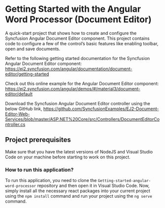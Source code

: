 # Getting Started with the Angular Word Processor (Document Editor)

A quick-start project that shows how to create and configure the Syncfusion Angular Document Editor component. This project contains code to configure a few of the control’s basic features like enabling toolbar, open and save documents.

Refer to the following getting started documentation for the Syncfusion Angular Document Editor component:  
https://ej2.syncfusion.com/angular/documentation/document-editor/getting-started   

Check out this online example for the Angular Document Editor component:  
https://ej2.syncfusion.com/angular/demos/#/material3/document-editor/default  

Download the Syncfusion Angular Document Editor controller using the below GitHub link, https://github.com/SyncfusionExamples/EJ2-Document-Editor-Web-Services/blob/master/ASP.NET%20Core/src/Controllers/DocumentEditorController.cs  

## Project prerequisites

Make sure that you have the latest versions of NodeJS and Visual Studio Code on your machine before starting to work on this project.

### How to run this application?

To run this application, you need to clone the `Getting-started-angular-word-processor` repository and then open it in Visual Studio Code. Now, simply install all the necessary react packages into your current project using the `npm install` command and run your project using the `ng serve` command.

